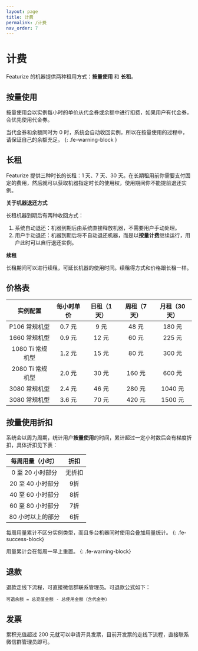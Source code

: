 ```yaml
---
layout: page
title: 计费
permalink: /计费
nav_order: 7
---
```


# 计费

Featurize 的机器提供两种租用方式：**按量使用** 和 **长租**。

## 按量使用

按量使用会以实例每小时的单价从代金券或余额中进行扣费，如果用户有代金券，会优先使用代金券。

当代金券和余额同时为 0 时，系统会自动收回实例，所以在按量使用的过程中，请保证自己的余额充足。
{: .fe-warning-block }

## 长租

Featurize 提供三种时长的长租：1 天、7 天、30 天。在长期租用前你需要支付固定的费用，然后就可以获取机器指定时长的使用权，使用期间你不能提前退还实例。

**关于机器退还方式**

长租机器到期后有两种收回方式：

1. 系统自动退还：机器到期后由系统直接释放机器，不需要用户手动处理。
2. 用户手动退还：机器到期后将不自动退还机器，而是以**按量计费**继续运行，用户此时可以自行退还实例。

**续租**

长租期间可以进行续租，可延长机器的使用时间。续租得方式和价格跟长租一样。

## 价格表

|   实例配置        | 每小时单价          | 日租（1天） | 周租（7天） |  月租（30天） |
|:-------------:  |:------------------:|:------:|:------: |:------: |
|    P106 常规机型        |  0.7 元  |  9 元  | 48 元   | 180 元 |
|    1660 常规机型        |  0.9 元  |  12 元 | 60 元   | 225 元 |
|    1080 Ti 常规机型     |  1.2 元  |  15 元 | 80 元   | 300 元 |
|    2080 Ti 常规机型     |  2.0 元  |  30 元 | 160 元  | 600 元 |
|    3080 常规机型        |  2.4 元  |  46 元 | 280 元  | 1040 元 |
|    3080 常规机型        |  3.6 元  |  70 元 | 420 元  | 1500 元 |


## 按量使用折扣

系统会以周为周期，统计用户**按量使用**的时间，累计超过一定小时数后会有梯度折扣，具体折扣见下表：

|   每周用量（小时）        | 折扣    |
|:-------------:  |:------------------:|
|  0  至 20 小时部分   |  无折扣 |
|  20 至 40 小时部分   |  9折 |
|  40 至 60 小时部分   |  8折 |
|  60 至 80 小时部分   |  7折 |
|  80 小时以上的部分   |  6折 |

每周用量累计不区分实例类型，而且多台机器同时使用会叠加用量统计。
{: .fe-success-block}

用量累计会在每周一早上重置。
{: .fe-warning-block}

## 退款

退款走线下流程，可直接微信群联系管理员。可退款公式如下：

```
可退余额 = 总充值金额 - 总使用金额（含代金券）
```

## 发票

累积充值超过 200 元就可以申请开具发票，目前开发票的走线下流程，直接联系微信群管理员即可。
